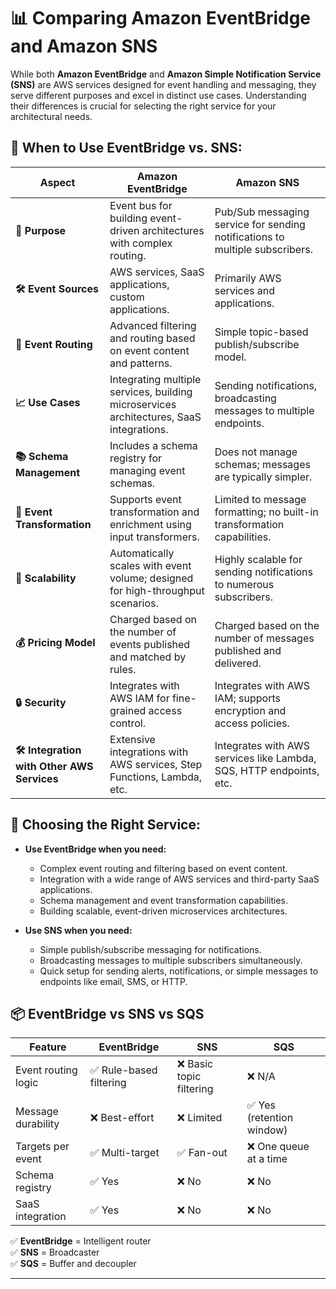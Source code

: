 # 📊 **Comparing Amazon EventBridge and Amazon SNS**

While both **Amazon EventBridge** and **Amazon Simple Notification Service (SNS)** are AWS services designed for event handling and messaging, they serve different purposes and excel in distinct use cases. Understanding their differences is crucial for selecting the right service for your architectural needs.

## 🤔 **When to Use EventBridge vs. SNS:**

| **Aspect**                                 | **Amazon EventBridge**                                                                  | **Amazon SNS**                                                               |
| ------------------------------------------ | --------------------------------------------------------------------------------------- | ---------------------------------------------------------------------------- |
| **🔗 Purpose**                             | Event bus for building event-driven architectures with complex routing.                 | Pub/Sub messaging service for sending notifications to multiple subscribers. |
| **🛠️ Event Sources**                       | AWS services, SaaS applications, custom applications.                                   | Primarily AWS services and applications.                                     |
| **📜 Event Routing**                       | Advanced filtering and routing based on event content and patterns.                     | Simple topic-based publish/subscribe model.                                  |
| **📈 Use Cases**                           | Integrating multiple services, building microservices architectures, SaaS integrations. | Sending notifications, broadcasting messages to multiple endpoints.          |
| **📚 Schema Management**                   | Includes a schema registry for managing event schemas.                                  | Does not manage schemas; messages are typically simpler.                     |
| **🔄 Event Transformation**                | Supports event transformation and enrichment using input transformers.                  | Limited to message formatting; no built-in transformation capabilities.      |
| **🚀 Scalability**                         | Automatically scales with event volume; designed for high-throughput scenarios.         | Highly scalable for sending notifications to numerous subscribers.           |
| **💰 Pricing Model**                       | Charged based on the number of events published and matched by rules.                   | Charged based on the number of messages published and delivered.             |
| **🔒 Security**                            | Integrates with AWS IAM for fine-grained access control.                                | Integrates with AWS IAM; supports encryption and access policies.            |
| **🛠️ Integration with Other AWS Services** | Extensive integrations with AWS services, Step Functions, Lambda, etc.                  | Integrates with AWS services like Lambda, SQS, HTTP endpoints, etc.          |

## 🌟 **Choosing the Right Service:**

- **Use **EventBridge** when you need:**

  - Complex event routing and filtering based on event content.
  - Integration with a wide range of AWS services and third-party SaaS applications.
  - Schema management and event transformation capabilities.
  - Building scalable, event-driven microservices architectures.

- **Use **SNS** when you need:**
  - Simple publish/subscribe messaging for notifications.
  - Broadcasting messages to multiple subscribers simultaneously.
  - Quick setup for sending alerts, notifications, or simple messages to endpoints like email, SMS, or HTTP.

## 📦 EventBridge vs SNS vs SQS

| Feature             | **EventBridge**         | **SNS**                  | **SQS**                   |
| ------------------- | ----------------------- | ------------------------ | ------------------------- |
| Event routing logic | ✅ Rule-based filtering | ❌ Basic topic filtering | ❌ N/A                    |
| Message durability  | ❌ Best-effort          | ❌ Limited               | ✅ Yes (retention window) |
| Targets per event   | ✅ Multi-target         | ✅ Fan-out               | ❌ One queue at a time    |
| Schema registry     | ✅ Yes                  | ❌ No                    | ❌ No                     |
| SaaS integration    | ✅ Yes                  | ❌ No                    | ❌ No                     |

✅ **EventBridge** = Intelligent router  
✅ **SNS** = Broadcaster  
✅ **SQS** = Buffer and decoupler

---
